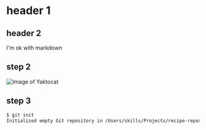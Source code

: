 # header 1
## header 2
I'm ok with markdown

## step 2
![Image of Yaktocat](https://octodex.github.com/images/yaktocat.png)


## step 3
```sh
$ git init
Initialized empty Git repository in /Users/skills/Projects/recipe-repository/.git/
```

